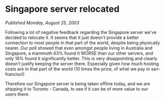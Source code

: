 # Singapore server relocated
*Published Monday, August 25, 2003*

Following a lot of negative feedback regarding the Singapore server we've decided to relocate it. It seems that it just doesn't provide a better connection to most people in that part of the world, despite being physically nearer.
Our poll showed that even amongst people living in Australia and Singapore, a mammoth 63% found it WORSE than our other servers, and only 16% found it significantly better. This is very disappointing and clearly doesn't justify keeping the server there. Especially given how much hosting costs are in that part of the world (10 times the price, of what we pay in san-franciso!)

Therefore our Singapore server is being taken offline today, and we are shipping it to Toronto - Canada, to see if it can be of more value to our users there.